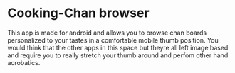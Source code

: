 # Cooking-Chan browser

This app is made for android and allows you to browse chan boards personalized to your tastes in a comfortable mobile thumb position. 
You would think that the other apps in this space but theyre all left image based and require you to really stretch your thumb around and perfom other hand acrobatics.
